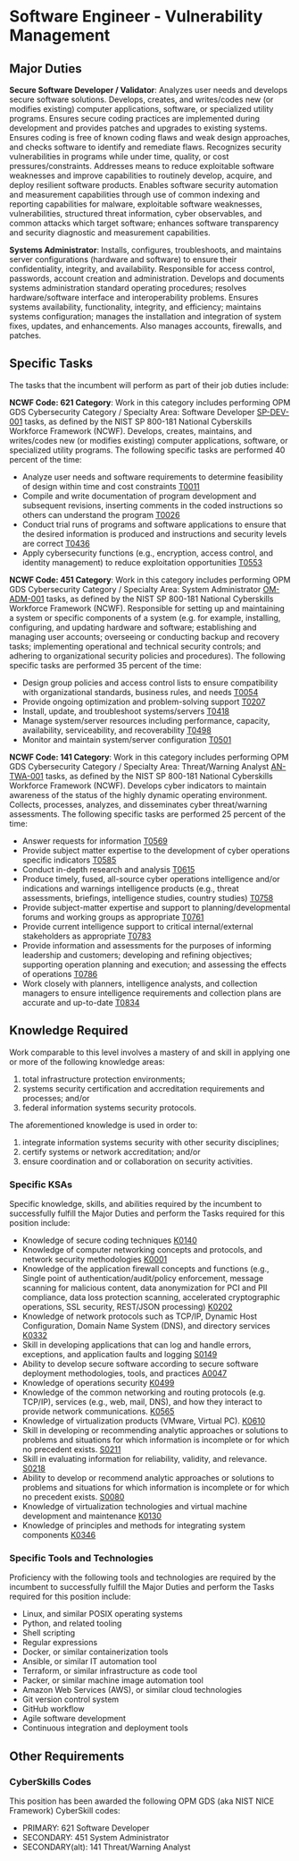 # Software Engineer - Vulnerability Management #

## Major Duties ##

**Secure Software Developer / Validator**:  Analyzes user needs and develops secure
software solutions. Develops, creates, and writes/codes new (or modifies
existing) computer applications, software, or specialized utility programs.
Ensures secure coding practices are implemented during development and provides
patches and upgrades to existing systems. Ensures coding is free of known coding
flaws and weak design approaches, and checks software to identify and remediate
flaws. Recognizes security vulnerabilities in programs while under time,
quality, or cost pressures/constraints. Addresses means to reduce exploitable
software weaknesses and improve capabilities to routinely develop, acquire, and
deploy resilient software products. Enables software security automation and
measurement capabilities through use of common indexing and reporting
capabilities for malware, exploitable software weaknesses, vulnerabilities,
structured threat information, cyber observables, and common attacks which
target software; enhances software transparency and security diagnostic and
measurement capabilities.

**Systems Administrator**:  Installs, configures, troubleshoots, and maintains
server configurations (hardware and software) to ensure their confidentiality,
integrity, and availability. Responsible for access control, passwords, account
creation and administration. Develops and documents systems administration
standard operating procedures; resolves hardware/software interface and
interoperability problems. Ensures systems availability, functionality,
integrity, and efficiency; maintains systems configuration; manages the
installation and integration of system fixes, updates, and enhancements. Also
manages accounts, firewalls, and patches.

## Specific Tasks ##

The tasks that the incumbent will perform as part of their job duties include:

**NCWF Code: 621 Category**: Work in this category includes performing OPM GDS
Cybersecurity Category / Specialty Area: Software Developer [SP-DEV-001] tasks,
as defined by the NIST SP 800-181 National Cyberskills Workforce Framework
(NCWF).  Develops, creates, maintains, and writes/codes new (or modifies
existing) computer applications, software, or specialized utility programs.  The
following specific tasks are performed 40 percent of the time:

- Analyze user needs and software requirements to determine feasibility of
  design within time and cost constraints [T0011]
- Compile and write documentation of program development and subsequent
  revisions, inserting comments in the coded instructions so others can
  understand the program [T0026]
- Conduct trial runs of programs and software applications to ensure that the
  desired information is produced and instructions and security levels are
  correct [T0436]
- Apply cybersecurity functions (e.g., encryption, access control, and identity
  management) to reduce exploitation opportunities [T0553]

**NCWF Code: 451 Category**:  Work in this category includes performing OPM GDS
Cybersecurity Category / Specialty Area: System Administrator [OM-ADM-001]
tasks, as defined by the NIST SP 800-181 National Cyberskills Workforce
Framework (NCWF).  Responsible for setting up and maintaining a system or
specific components of a system (e.g. for example, installing, configuring, and
updating hardware and software; establishing and managing user accounts;
overseeing or conducting backup and recovery tasks; implementing operational and
technical security controls; and adhering to organizational security policies
and procedures).  The following specific tasks are performed 35 percent of the
time:

- Design group policies and access control lists to ensure compatibility with
  organizational standards, business rules, and needs [T0054]
- Provide ongoing optimization and problem-solving support [T0207]
- Install, update, and troubleshoot systems/servers [T0418]
- Manage system/server resources including performance, capacity, availability,
  serviceability, and recoverability [T0498]
- Monitor and maintain system/server configuration [T0501]

**NCWF Code: 141 Category**:  Work in this category includes performing OPM GDS
Cybersecurity Category / Specialty Area: Threat/Warning Analyst [AN-TWA-001]
tasks, as defined by the NIST SP 800-181 National Cyberskills Workforce
Framework (NCWF).  Develops cyber indicators to maintain awareness of the status
of the highly dynamic operating environment. Collects, processes, analyzes, and
disseminates cyber threat/warning assessments.  The following specific tasks are
performed 25 percent of the time:

- Answer requests for information [T0569]
- Provide subject matter expertise to the development of cyber operations
  specific indicators [T0585]
- Conduct in-depth research and analysis [T0615]
- Produce timely, fused, all-source cyber operations intelligence and/or
  indications and warnings intelligence products (e.g., threat assessments,
  briefings, intelligence studies, country studies) [T0758]
- Provide subject-matter expertise and support to planning/developmental forums
  and working groups as appropriate [T0761]
- Provide current intelligence support to critical internal/external
  stakeholders as appropriate [T0783]
- Provide information and assessments for the purposes of informing leadership
  and customers; developing and refining objectives; supporting operation
  planning and execution; and assessing the effects of operations [T0786]
- Work closely with planners, intelligence analysts, and collection managers to
  ensure intelligence requirements and collection plans are accurate and
  up-to-date [T0834]

## Knowledge Required ##

Work comparable to this level involves a mastery of and skill in applying one or
more of the following knowledge areas:

1. total infrastructure protection environments;
1. systems security certification and accreditation requirements and processes; and/or
1. federal information systems security protocols.

The aforementioned knowledge is used in order to:

1. integrate information systems security with other security disciplines;
1. certify systems or network accreditation; and/or
1. ensure coordination and or collaboration on security
activities.

### Specific KSAs ###

Specific knowledge, skills, and abilities required by the incumbent to
successfully fulfill the Major Duties and perform the Tasks required for this
position include:

- Knowledge of secure coding techniques [K0140]
- Knowledge of computer networking concepts and protocols, and network security
  methodologies [K0001]
- Knowledge of the application firewall concepts and functions (e.g., Single
  point of authentication/audit/policy enforcement, message scanning for
  malicious content, data anonymization for PCI and PII compliance, data loss
  protection scanning, accelerated cryptographic operations, SSL security,
  REST/JSON processing) [K0202]
- Knowledge of network protocols such as TCP/IP, Dynamic Host Configuration,
  Domain Name System (DNS), and directory services [K0332]
- Skill in developing applications that can log and handle errors, exceptions,
  and application faults and logging [S0149]
- Ability to develop secure software according to secure software deployment
  methodologies, tools, and practices [A0047]
- Knowledge of operations security [K0499]
- Knowledge of the common networking and routing protocols (e.g. TCP/IP),
  services (e.g., web, mail, DNS), and how they interact to provide network
  communications. [K0565]
- Knowledge of virtualization products (VMware, Virtual PC). [K0610]
- Skill in developing or recommending analytic approaches or solutions to
  problems and situations for which information is incomplete or for which no
  precedent exists. [S0211]
- Skill in evaluating information for reliability, validity, and relevance.
  [S0218]
- Ability to develop or recommend analytic approaches or solutions to problems
  and situations for which information is incomplete or for which no precedent
  exists. [S0080]
- Knowledge of virtualization technologies and virtual machine development and
  maintenance [K0130]
- Knowledge of principles and methods for integrating system components [K0346]

### Specific Tools and Technologies ###

Proficiency with the following tools and technologies are required by the
incumbent to successfully fulfill the Major Duties and perform the Tasks
required for this position include:

- Linux, and similar POSIX operating systems
- Python, and related tooling
- Shell scripting
- Regular expressions
- Docker, or similar containerization tools
- Ansible, or similar IT automation tool
- Terraform, or similar infrastructure as code tool
- Packer, or similar machine image automation tool
- Amazon Web Services (AWS), or similar cloud technologies
- Git version control system
- GitHub workflow
- Agile software development
- Continuous integration and deployment tools

## Other Requirements ##

### CyberSkills Codes ###

This position has been awarded the following OPM GDS (aka NIST NICE Framework)
CyberSkill codes:

- PRIMARY: 621 Software Developer
- SECONDARY: 451 System Administrator
- SECONDARY(alt): 141 Threat/Warning Analyst

[A0047]: https://niccs.cisa.gov/workforce-development/nice-framework/abilities?id=A0047
[AN-TWA-001]: https://niccs.cisa.gov/workforce-development/nice-framework/workroles?id=AN-TWA-001
[K0001]: https://niccs.cisa.gov/workforce-development/nice-framework/knowledge?id=K0001
[K0130]: https://niccs.cisa.gov/workforce-development/nice-framework/knowledge?id=K0130
[K0140]: https://niccs.cisa.gov/workforce-development/nice-framework/knowledge?id=K0140
[K0202]: https://niccs.cisa.gov/workforce-development/nice-framework/knowledge?id=K0202
[K0332]: https://niccs.cisa.gov/workforce-development/nice-framework/knowledge?id=K0332
[K0346]: https://niccs.cisa.gov/workforce-development/nice-framework/knowledge?id=K0346
[K0499]: https://niccs.cisa.gov/workforce-development/nice-framework/knowledge?id=K0499
[K0565]: https://niccs.cisa.gov/workforce-development/nice-framework/knowledge?id=K0565
[K0610]: https://niccs.cisa.gov/workforce-development/nice-framework/knowledge?id=K0610
[OM-ADM-001]: https://niccs.cisa.gov/workforce-development/nice-framework/workroles?id=OM-ADM-001
[S0080]: https://niccs.cisa.gov/workforce-development/nice-framework/skills?id=S0080
[S0149]: https://niccs.cisa.gov/workforce-development/nice-framework/skills?id=S0149
[S0211]: https://niccs.cisa.gov/workforce-development/nice-framework/skills?id=S0211
[S0218]: https://niccs.cisa.gov/workforce-development/nice-framework/skills?id=S0218
[SP-DEV-001]: https://niccs.cisa.gov/workforce-development/nice-framework/workroles?name=All&id=SP-DEV-001
[T0011]: https://niccs.cisa.gov/workforce-development/nice-framework/tasks?id=T0011
[T0026]: https://niccs.cisa.gov/workforce-development/nice-framework/tasks?id=T0026
[T0054]: https://niccs.cisa.gov/workforce-development/nice-framework/tasks?id=T0054
[T0207]: https://niccs.cisa.gov/workforce-development/nice-framework/tasks?id=T0207
[T0418]: https://niccs.cisa.gov/workforce-development/nice-framework/tasks?id=T0418
[T0436]: https://niccs.cisa.gov/workforce-development/nice-framework/tasks?id=T0436
[T0498]: https://niccs.cisa.gov/workforce-development/nice-framework/tasks?id=T0498
[T0501]: https://niccs.cisa.gov/workforce-development/nice-framework/tasks?id=T0501
[T0553]: https://niccs.cisa.gov/workforce-development/nice-framework/tasks?id=T0553
[T0569]: https://niccs.cisa.gov/workforce-development/nice-framework/tasks?id=T0569
[T0585]: https://niccs.cisa.gov/workforce-development/nice-framework/tasks?id=T0585
[T0615]: https://niccs.cisa.gov/workforce-development/nice-framework/tasks?id=T0615
[T0758]: https://niccs.cisa.gov/workforce-development/nice-framework/tasks?id=T0758
[T0761]: https://niccs.cisa.gov/workforce-development/nice-framework/tasks?id=T0761
[T0783]: https://niccs.cisa.gov/workforce-development/nice-framework/tasks?id=T0783
[T0786]: https://niccs.cisa.gov/workforce-development/nice-framework/tasks?id=T0786
[T0834]: https://niccs.cisa.gov/workforce-development/nice-framework/tasks?id=T0834
